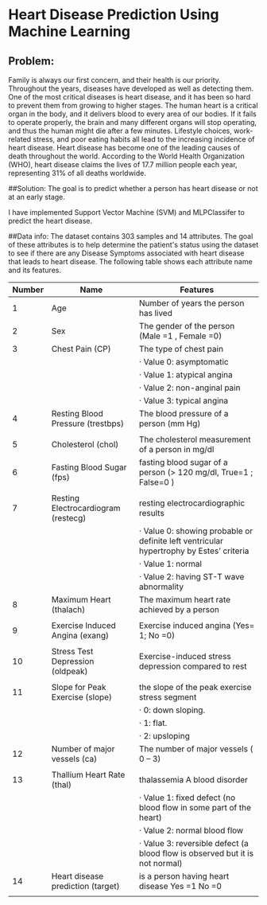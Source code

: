 # Heart Disease Prediction Using Machine Learning

## Problem:
Family is always our first concern, and their health is our priority. Throughout the years, diseases have developed as well as detecting them. One of the most critical diseases is heart disease, and it has been so hard to prevent them from growing to higher stages. 
The human heart is a critical organ in the body, and it delivers blood to every area of our bodies. If it fails to operate properly, the brain and many different organs will stop operating, and thus the human might die after a few minutes. Lifestyle choices, work-related stress, and poor eating habits all lead to the increasing incidence of heart disease. Heart disease has become one of the leading causes of death throughout the world. According to the World Health Organization (WHO), heart disease claims the lives of 17.7 million people each year, representing 31% of all deaths worldwide.

##Solution:
The goal is to predict whether a person has heart disease or not at an early stage.

I have implemented Support Vector Machine (SVM) and MLPClassifer to predict the heart disease.

##Data info:
The dataset contains 303 samples and 14 attributes. The goal of these attributes is to help determine the patient's status using the dataset to see if there are any Disease Symptoms associated with heart disease that leads to heart disease. The following table shows each attribute name and its features. 

| Number | Name                      | Features                                                                                            |
|--------|---------------------------|-----------------------------------------------------------------------------------------------------|
| 1      | Age                       | Number of years the person has   lived                                                              |
| 2      | Sex                       | The gender of the person (Male =1   ,  Female =0)                                                   |
| 3      | Chest Pain (CP)                | The type of chest pain                                                                              |
|        |                       | ·           Value 0: asymptomatic                                                                   |
|        |                           | ·           Value 1: atypical angina                                                                |
|        |                           | ·           Value 2: non-anginal pain                                                               |
|        |                           | ·           Value 3: typical angina                                                                 |
| 4      | Resting Blood Pressure (trestbps)   | The blood pressure of a person (mm Hg)                                                              |
            |
| 5      | Cholesterol (chol)              | The cholesterol measurement of a person  in mg/dl                                                   |                                                                                             |
| 6      | Fasting Blood Sugar (fps)       | fasting blood sugar of a person (> 120   mg/dl,  True=1 ; False=0  )                                |
|        |                     |                                                                                                     |
| 7      | Resting Electrocardiogram (restecg)  | resting electrocardiographic   results                                                              |
|        |                 | ·           Value 0: showing probable or definite left   ventricular hypertrophy by Estes’ criteria |
|        |                           | ·           Value 1: normal                                                                         |
|        |                           | ·           Value 2: having ST-T wave abnormality                                                   |
| 8      | Maximum Heart (thalach)             | The maximum heart rate achieved by a person                                                         |
                                                                                              |
| 9      | Exercise Induced Angina (exang)  | Exercise induced angina (Yes= 1; No =0)                                                             |
                                                                                                   |
| 10     | Stress Test Depression (oldpeak)   | Exercise-induced stress depression compared to   rest                                               |
                                                                                                |
| 11     | Slope for Peak Exercise (slope)  | the slope of the peak exercise   stress segment                                                     |
|        |                    | ·           0: down sloping.                                                                        |
|        |                           | ·           1: flat.                                                                                |
|        |                           | ·           2: upsloping                                                                            |
| 12     | Number of major vessels (ca)  | The number of major vessels ( 0 – 3)                                                                |
                                                                                                  |
| 13     | Thallium Heart Rate (thal)      | thalassemia A blood disorder                                                                        |
|        |                     | ·           Value 1: fixed defect (no blood flow in some part   of the heart)                       |
|        |                           | ·           Value 2: normal blood flow                                                              |
|        |                           | ·           Value 3: reversible defect (a blood flow is   observed but it is not normal)            |
| 14     | Heart disease prediction (target)  | is a person having heart disease  Yes =1    No =0                                                   |
                                                                                                    |
